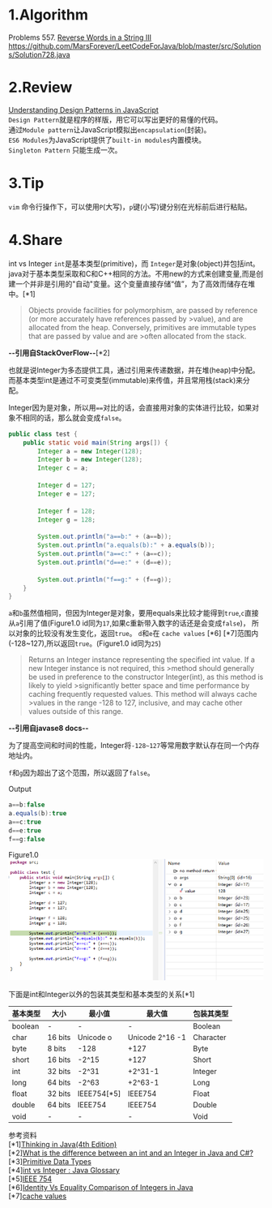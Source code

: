 
# 1.Algorithm

Problems 557. [Reverse Words in a String III](https://leetcode.com/problems/reverse-words-in-a-string-iii/)
https://github.com/MarsForever/LeetCodeForJava/blob/master/src/Solutions/Solution728.java

# 2.Review
[Understanding Design Patterns in JavaScript](https://blog.bitsrc.io/understanding-design-patterns-in-javascript-13345223f2dd)  
`Design Pattern`就是程序的样版，用它可以写出更好的易懂的代码。    
通过`Module pattern`让JavaScript模拟出`encapsulation`(封装)。  
`ES6 Modules`为JavaScript提供了`built-in modules`内置模块。  
`Singleton Pattern` 只能生成一次。  

# 3.Tip
`vim` 命令行操作下，可以使用`P`(大写)，`p`键(小写)键分别在光标前后进行粘贴。

# 4.Share
int vs Integer
`int`是基本类型(primitive)，而 `Integer`是对象(object)并包括int。
java对于基本类型采取和C和C++相同的方法。不用new的方式来创建变量,而是创建一个并非是引用的"自动"变量。这个变量直接存储“值”，为了高效而储存在堆中。[*1]

>Objects provide facilities for polymorphism, are passed by reference (or more accurately have references passed by >value), and are allocated from the heap. Conversely, primitives are immutable types that are passed by value and are >often allocated from the stack.

**--引用自StackOverFlow--**[*2]

也就是说Integer为多态提供工具，通过引用来传递数据，并在堆(heap)中分配。而基本类型int是通过不可变类型(immutable)来传值，并且常用栈(stack)来分配。

Integer因为是对象，所以用`==`对比的话，会直接用对象的实体进行比较，如果对象不相同的话，那么就会变成`false`。
```java
public class test {
	public static void main(String args[]) {
		Integer a = new Integer(128);
		Integer b = new Integer(128);
		Integer c = a;
		
		Integer d = 127;
		Integer e = 127;
		
		Integer f = 128;
		Integer g = 128;
		
		System.out.println("a==b:" + (a==b));
		System.out.println("a.equals(b):" + a.equals(b));
		System.out.println("a==c:" + (a==c));
		System.out.println("d==e:" + (d==e));
		
		System.out.println("f==g:" + (f==g));
	}
}

```
`a`和`b`虽然值相同，但因为Integer是对象，要用equals来比较才能得到`true`,`c`直接从`a`引用了值(Figure1.0 id同为`17`,如果c重新带入数字的话还是会变成`false`)，
所以对象的比较没有发生变化，返回`true`。
`d`和`e`在 `cache values` [*6] [*7]范围内(-128~127),所以返回`true`。(Figure1.0 id同为`25`)

>Returns an Integer instance representing the specified int value. If a new Integer instance is not required, this >method should generally be used in preference to the constructor Integer(int), as this method is likely to yield >significantly better space and time performance by caching frequently requested values. This method will always cache >values in the range -128 to 127, inclusive, and may cache other values outside of this range.

**--引用自javase8 docs--** 

为了提高空间和时间的性能，Integer将`-128~127`等常用数字默认存在同一个内存地址内。

`f`和`g`因为超出了这个范围，所以返回了`false`。

Output
```java
a==b:false
a.equals(b):true
a==c:true
d==e:true
f==g:false
```
Figure1.0
![alt text](https://github.com/MarsForever/MarsForever_ARTS/blob/master/image/screenshot_intVsInteger_20181102.png)

下面是int和Integer以外的包装其类型和基本类型的关系[*1]  

|基本类型  |大小     |最小值      |最大值           |包装其类型|
|---      |---      |---        |---              |---         |
|boolean  |-        |-          |-                |Boolean     |
| char    | 16 bits | Unicode o | Unicode 2^16 -1 |Character   |
| byte    | 8 bits  | -128      | +127            |Byte   |
| short   | 16 bits | -2^15     | +127            |Short   |
| int     | 32 bits | -2^31     | +2^31-1         |Integer   |
| long    | 64 bits | -2^63     | +2^63-1         |Long   |
| float   | 32 bits | IEEE754[*5]| IEEE754         |Float   |
| double  | 64 bits | IEEE754   | IEEE754         |Double   |
| void    | -       | -         | -               |Void   |



参考资料  
[*1][Thinking in Java(4th Edition)](https://www.amazon.com/Thinking-Java-4th-Bruce-Eckel/dp/0131872486)  
[*2][What is the difference between an int and an Integer in Java and C#?](https://stackoverflow.com/questions/564/what-is-the-difference-between-an-int-and-an-integer-in-java-and-c)  
[*3][Primitive Data Types](https://docs.oracle.com/javase/tutorial/java/nutsandbolts/datatypes.html)  
[*4][int vs Integer : Java Glossary](http://mindprod.com/jgloss/intvsinteger.html)  
[*5][IEEE 754](https://www.wikiwand.com/en/IEEE_754)  
[*6][Identity Vs Equality Comparison of Integers in Java](https://vijayanbu001.blogspot.com/2016/07/identity-vs-equality-comparison-of.html)  
[*7][cache values](https://docs.oracle.com/javase/8/docs/api/?java/lang/Integer.html)  